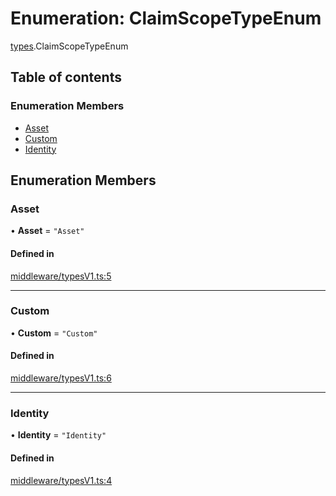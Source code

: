 # Enumeration: ClaimScopeTypeEnum

[types](../wiki/types).ClaimScopeTypeEnum

## Table of contents

### Enumeration Members

- [Asset](../wiki/types.ClaimScopeTypeEnum#asset)
- [Custom](../wiki/types.ClaimScopeTypeEnum#custom)
- [Identity](../wiki/types.ClaimScopeTypeEnum#identity)

## Enumeration Members

### Asset

• **Asset** = ``"Asset"``

#### Defined in

[middleware/typesV1.ts:5](https://github.com/PolymeshAssociation/polymesh-sdk/blob/8a9e72221/src/middleware/typesV1.ts#L5)

___

### Custom

• **Custom** = ``"Custom"``

#### Defined in

[middleware/typesV1.ts:6](https://github.com/PolymeshAssociation/polymesh-sdk/blob/8a9e72221/src/middleware/typesV1.ts#L6)

___

### Identity

• **Identity** = ``"Identity"``

#### Defined in

[middleware/typesV1.ts:4](https://github.com/PolymeshAssociation/polymesh-sdk/blob/8a9e72221/src/middleware/typesV1.ts#L4)
